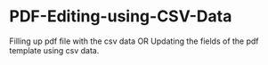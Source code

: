 # PDF-Editing-using-CSV-Data
Filling up pdf file with the csv data OR Updating the fields of the pdf template using csv data.

